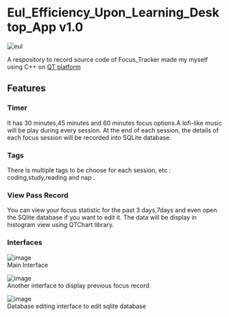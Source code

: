 # Eul_Efficiency_Upon_Learning_Desktop_App v1.0

![eul](https://user-images.githubusercontent.com/85050265/226510155-9bd3ed75-3b03-45e2-a58c-3313e4a7c131.png)

A respository to record source code of Focus_Tracker made my myself using C++ on [QT platform](https://www.qt.io/) 

## Features

### Timer
It has 30 minutes,45 minutes and 60 minutes focus options.A lofi-like music will be play during every session. At the end of each session, the details of each focus session will be recorded into SQLite database.

### Tags
There is multiple tags to be choose for each session, etc : coding,study,reading and nap . 

### View Pass Record
You can view your focus statistic for the past 3 days,7days and even open the SQlite database if you want to edit it.
The data will be display in histogram view using QTChart library.

### Interfaces

![image](https://user-images.githubusercontent.com/85050265/226509816-e5f03bbd-0a62-4f2a-a50b-e5eb729a330c.png)
<br>
Main Interface

![image](https://user-images.githubusercontent.com/85050265/226509995-4ff0cbb0-6458-446f-98b1-01ea281dd0f6.png)
<br>
Another interface to display previous focus record

![image](https://user-images.githubusercontent.com/85050265/226510050-f7bbedd8-e1ae-460e-b6f7-d7d2b6c4f7dd.png)
<br>
Database editing interface to edit sqlite database
